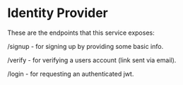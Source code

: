 # Identity Provider

These are the endpoints that this service exposes:

/signup - for signing up by providing some basic info.

/verify - for verifying a users account (link sent via email).

/login - for requesting an authenticated jwt.





